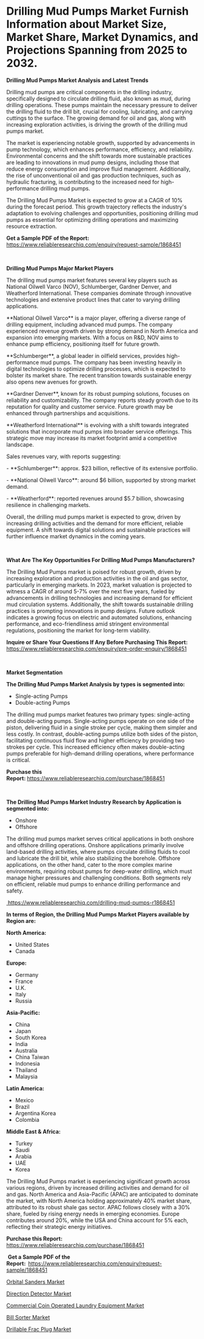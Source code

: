 <p><h1>Drilling Mud Pumps Market Furnish Information about Market Size, Market Share, Market Dynamics, and Projections Spanning from 2025 to 2032.</h1></p><p><strong>Drilling Mud Pumps Market Analysis and Latest Trends</strong></p>
<p><p>Drilling mud pumps are critical components in the drilling industry, specifically designed to circulate drilling fluid, also known as mud, during drilling operations. These pumps maintain the necessary pressure to deliver the drilling fluid to the drill bit, crucial for cooling, lubricating, and carrying cuttings to the surface. The growing demand for oil and gas, along with increasing exploration activities, is driving the growth of the drilling mud pumps market.</p><p>The market is experiencing notable growth, supported by advancements in pump technology, which enhances performance, efficiency, and reliability. Environmental concerns and the shift towards more sustainable practices are leading to innovations in mud pump designs, including those that reduce energy consumption and improve fluid management. Additionally, the rise of unconventional oil and gas production techniques, such as hydraulic fracturing, is contributing to the increased need for high-performance drilling mud pumps.</p><p>The Drilling Mud Pumps Market is expected to grow at a CAGR of 10% during the forecast period. This growth trajectory reflects the industry's adaptation to evolving challenges and opportunities, positioning drilling mud pumps as essential for optimizing drilling operations and maximizing resource extraction.</p></p>
<p><strong>Get a Sample PDF of the Report:&nbsp;</strong> <a href="https://www.reliableresearchiq.com/enquiry/request-sample/1868451?utm_campaign=1870&utm_medium=2&utm_source=Github&utm_content=ia&utm_term=08042025&utm_id=drilling-mud-pumps">https://www.reliableresearchiq.com/enquiry/request-sample/1868451</a></p>
<p>&nbsp;</p>
<p><strong>Drilling Mud Pumps Major Market Players</strong></p>
<p><p>The drilling mud pumps market features several key players such as National Oilwell Varco (NOV), Schlumberger, Gardner Denver, and Weatherford International. These companies dominate through innovative technologies and extensive product lines that cater to varying drilling applications.</p><p>**National Oilwell Varco** is a major player, offering a diverse range of drilling equipment, including advanced mud pumps. The company experienced revenue growth driven by strong demand in North America and expansion into emerging markets. With a focus on R&D, NOV aims to enhance pump efficiency, positioning itself for future growth.</p><p>**Schlumberger**, a global leader in oilfield services, provides high-performance mud pumps. The company has been investing heavily in digital technologies to optimize drilling processes, which is expected to bolster its market share. The recent transition towards sustainable energy also opens new avenues for growth.</p><p>**Gardner Denver**, known for its robust pumping solutions, focuses on reliability and customizability. The company reports steady growth due to its reputation for quality and customer service. Future growth may be enhanced through partnerships and acquisitions.</p><p>**Weatherford International** is evolving with a shift towards integrated solutions that incorporate mud pumps into broader service offerings. This strategic move may increase its market footprint amid a competitive landscape.</p><p>Sales revenues vary, with reports suggesting:</p><p>- **Schlumberger**: approx. $23 billion, reflective of its extensive portfolio.</p><p>- **National Oilwell Varco**: around $6 billion, supported by strong market demand.</p><p>- **Weatherford**: reported revenues around $5.7 billion, showcasing resilience in challenging markets.</p><p>Overall, the drilling mud pumps market is expected to grow, driven by increasing drilling activities and the demand for more efficient, reliable equipment. A shift towards digital solutions and sustainable practices will further influence market dynamics in the coming years.</p></p>
<p>&nbsp;</p>
<p><strong>What Are The Key Opportunities For Drilling Mud Pumps Manufacturers?</strong></p>
<p><p>The Drilling Mud Pumps market is poised for robust growth, driven by increasing exploration and production activities in the oil and gas sector, particularly in emerging markets. In 2023, market valuation is projected to witness a CAGR of around 5-7% over the next five years, fueled by advancements in drilling technologies and increasing demand for efficient mud circulation systems. Additionally, the shift towards sustainable drilling practices is prompting innovations in pump designs. Future outlook indicates a growing focus on electric and automated solutions, enhancing performance, and eco-friendliness amid stringent environmental regulations, positioning the market for long-term viability.</p></p>
<p><strong>Inquire or Share Your Questions If Any Before Purchasing This Report:</strong> <a href="https://www.reliableresearchiq.com/enquiry/pre-order-enquiry/1868451?utm_campaign=1870&utm_medium=2&utm_source=Github&utm_content=ia&utm_term=08042025&utm_id=drilling-mud-pumps">https://www.reliableresearchiq.com/enquiry/pre-order-enquiry/1868451</a></p>
<p>&nbsp;</p>
<p><strong>Market Segmentation</strong></p>
<p><strong>The Drilling Mud Pumps Market Analysis by types is segmented into:</strong></p>
<p><ul><li>Single-acting Pumps</li><li>Double-acting Pumps</li></ul></p>
<p><p>The drilling mud pumps market features two primary types: single-acting and double-acting pumps. Single-acting pumps operate on one side of the piston, delivering fluid in a single stroke per cycle, making them simpler and less costly. In contrast, double-acting pumps utilize both sides of the piston, facilitating continuous fluid flow and higher efficiency by providing two strokes per cycle. This increased efficiency often makes double-acting pumps preferable for high-demand drilling operations, where performance is critical.</p></p>
<p><strong>Purchase this Report:&nbsp;</strong><a href="https://www.reliableresearchiq.com/purchase/1868451?utm_campaign=1870&utm_medium=2&utm_source=Github&utm_content=ia&utm_term=08042025&utm_id=drilling-mud-pumps">https://www.reliableresearchiq.com/purchase/1868451</a></p>
<p>&nbsp;</p>
<p><strong>The Drilling Mud Pumps Market Industry Research by Application is segmented into:</strong></p>
<p><ul><li>Onshore</li><li>Offshore</li></ul></p>
<p><p>The drilling mud pumps market serves critical applications in both onshore and offshore drilling operations. Onshore applications primarily involve land-based drilling activities, where pumps circulate drilling fluids to cool and lubricate the drill bit, while also stabilizing the borehole. Offshore applications, on the other hand, cater to the more complex marine environments, requiring robust pumps for deep-water drilling, which must manage higher pressures and challenging conditions. Both segments rely on efficient, reliable mud pumps to enhance drilling performance and safety.</p></p>
<p><a href="https://www.reliableresearchiq.com/drilling-mud-pumps-r1868451?utm_campaign=1870&utm_medium=2&utm_source=Github&utm_content=ia&utm_term=08042025&utm_id=drilling-mud-pumps">&nbsp;https://www.reliableresearchiq.com/drilling-mud-pumps-r1868451</a></p>
<p><strong>In terms of Region, the Drilling Mud Pumps Market Players available by Region are:</strong></p>
<p>
    <p> <strong> North America: </strong>
        <ul>
            <li>United States</li>
            <li>Canada</li>
        </ul>
        </p> 
    <p> <strong> Europe: </strong>
        <ul>
            <li>Germany</li>
            <li>France</li>
            <li>U.K.</li>
            <li>Italy</li>
            <li>Russia</li>
        </ul>
        </p> 
    <p> <strong> Asia-Pacific: </strong>
        <ul>
            <li>China</li>
            <li>Japan</li>
            <li>South Korea</li>
            <li>India</li>
            <li>Australia</li>
            <li>China Taiwan</li>
            <li>Indonesia</li>
            <li>Thailand</li>
            <li>Malaysia</li>
        </ul>
        </p> 
    <p> <strong> Latin America: </strong>
        <ul>
            <li>Mexico</li>
            <li>Brazil</li>
            <li>Argentina Korea</li>
            <li>Colombia</li>
        </ul>
        </p> 
    <p> <strong> Middle East & Africa: </strong>
        <ul>
            <li>Turkey</li>
            <li>Saudi</li>
            <li>Arabia</li>
            <li>UAE</li>
            <li>Korea</li>
        </ul>
    </p>
    </p>
<p><p>The Drilling Mud Pumps market is experiencing significant growth across various regions, driven by increased drilling activities and demand for oil and gas. North America and Asia-Pacific (APAC) are anticipated to dominate the market, with North America holding approximately 40% market share, attributed to its robust shale gas sector. APAC follows closely with a 30% share, fueled by rising energy needs in emerging economies. Europe contributes around 20%, while the USA and China account for 5% each, reflecting their strategic energy initiatives.</p></p>
<p><strong>Purchase this Report: </strong><a href="https://www.reliableresearchiq.com/purchase/1868451?utm_campaign=1870&utm_medium=2&utm_source=Github&utm_content=ia&utm_term=08042025&utm_id=drilling-mud-pumps">https://www.reliableresearchiq.com/purchase/1868451</a></p>
<p>&nbsp;<strong>Get a Sample PDF of the Report:&nbsp;&nbsp;</strong><a href="https://www.reliableresearchiq.com/enquiry/request-sample/1868451?utm_campaign=1870&utm_medium=2&utm_source=Github&utm_content=ia&utm_term=08042025&utm_id=drilling-mud-pumps">https://www.reliableresearchiq.com/enquiry/request-sample/1868451</a></p>
<p><strong></strong></p>
<p><p><a href="https://github.com/kitsossadien/Market-Research-Report-List-1/blob/main/orbital-sanders-market.md?utm_campaign=1870&utm_medium=2&utm_source=Github&utm_content=ia&utm_term=08042025&utm_id=drilling-mud-pumps">Orbital Sanders Market</a></p><p><a href="https://github.com/fungkychiman/Market-Research-Report-List-1/blob/main/direction-detector-market.md?utm_campaign=1870&utm_medium=2&utm_source=Github&utm_content=ia&utm_term=08042025&utm_id=drilling-mud-pumps">Direction Detector Market</a></p><p><a href="https://github.com/marteyfito9/Market-Research-Report-List-1/blob/main/commercial-coin-operated-laundry-equipment-market.md?utm_campaign=1870&utm_medium=2&utm_source=Github&utm_content=ia&utm_term=08042025&utm_id=drilling-mud-pumps">Commercial Coin Operated Laundry Equipment Market</a></p><p><a href="https://github.com/yuukoleuda/Market-Research-Report-List-1/blob/main/bill-sorter-market.md?utm_campaign=1870&utm_medium=2&utm_source=Github&utm_content=ia&utm_term=08042025&utm_id=drilling-mud-pumps">Bill Sorter Market</a></p><p><a href="https://github.com/saguegrody74/Market-Research-Report-List-1/blob/main/drillable-frac-plug-market.md?utm_campaign=1870&utm_medium=2&utm_source=Github&utm_content=ia&utm_term=08042025&utm_id=drilling-mud-pumps">Drillable Frac Plug Market</a></p></p>